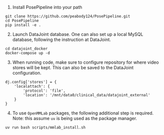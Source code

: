 

1. Install PosePipeline into your path

```
git clone https://github.com/peabody124/PosePipeline.git
cd PosePipeline
pip install -e .
```

2. Launch DataJoint database. One can also set up a local MySQL database, following the instruction at DataJoint.

```
cd datajoint_docker
docker-compose up -d
```

3. When running code, make sure to configure repository for where video stores will be kept. This can also be saved to 
   the DataJoint configuration.

```
dj.config['stores'] = {
    'localattach': {
        'protocol': 'file',
        'location': '/mnt/data0/clinical_data/datajoint_external'
    }
}
```

4. To use `OpenMMLab` packages, the following additional step is required. Note: this assume `uv` is being used as the package manager.

```
uv run bash scripts/mmlab_install.sh
```

